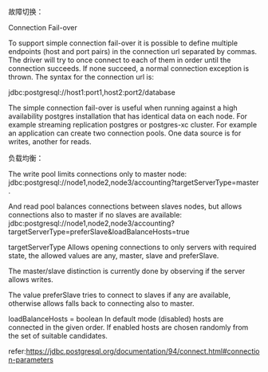 故障切换：

Connection Fail-over

To support simple connection fail-over it is possible to define multiple endpoints (host and port pairs) in the connection url separated by commas. The driver will try to once connect to each of them in order until the connection succeeds. If none succeed, a normal connection exception is thrown.
The syntax for the connection url is:

jdbc:postgresql://host1:port1,host2:port2/database

The simple connection fail-over is useful when running against a high availability postgres installation that has identical data on each node. For example streaming replication postgres or postgres-xc cluster.
For example an application can create two connection pools. One data source is for writes, another for reads. 


负载均衡：

The write pool limits connections only to master node:
jdbc:postgresql://node1,node2,node3/accounting?targetServerType=master . 

And read pool balances connections between slaves nodes, but allows connections also to master if no slaves are available:
jdbc:postgresql://node1,node2,node3/accounting?targetServerType=preferSlave&loadBalanceHosts=true

targetServerType
Allows opening connections to only servers with required state, the allowed values are any, master, slave and preferSlave. 

The master/slave distinction is currently done by observing if the server allows writes.

The value preferSlave tries to connect to slaves if any are available, otherwise allows falls back to connecting also to master.

loadBalanceHosts = boolean
In default mode (disabled) hosts are connected in the given order. If enabled hosts are chosen randomly from the set of suitable candidates.



refer:https://jdbc.postgresql.org/documentation/94/connect.html#connection-parameters

      
      
